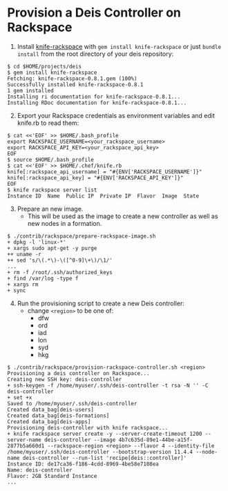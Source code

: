 Provision a Deis Controller on Rackspace
========================================

1. Install [knife-rackspace][kniferack] with `gem install knife-rackspace` or just `bundle install` from the root directory of your deis repository:

```console
$ cd $HOME/projects/deis
$ gem install knife-rackspace
Fetching: knife-rackspace-0.8.1.gem (100%)
Successfully installed knife-rackspace-0.8.1
1 gem installed
Installing ri documentation for knife-rackspace-0.8.1...
Installing RDoc documentation for knife-rackspace-0.8.1...
```

2. Export your Rackspace credentials as environment variables and edit knife.rb to read them:

```console
$ cat <<'EOF' >> $HOME/.bash_profile
export RACKSPACE_USERNAME=<your_rackspace_username>
export RACKSPACE_API_KEY=<your_rackspace_api_key>
EOF
$ source $HOME/.bash_profile
$ cat <<'EOF' >> $HOME/.chef/knife.rb
knife[:rackspace_api_username] = "#{ENV['RACKSPACE_USERNAME']}"
knife[:rackspace_api_key] = "#{ENV['RACKSPACE_API_KEY']}"
EOF
$ knife rackspace server list
Instance ID  Name  Public IP  Private IP  Flavor  Image  State
```

3. Prepare an new image.
    * This will be used as the image to create a new controller as well as new nodes in a formation. 

```console
$ ./contrib/rackspace/prepare-rackspace-image.sh
+ dpkg -l 'linux-*'
+ xargs sudo apt-get -y purge
++ uname -r
++ sed 's/\(.*\)-\([^0-9]\+\)/\1/'
...
+ rm -f /root/.ssh/authorized_keys
+ find /var/log -type f
+ xargs rm
+ sync
```

4. Run the provisioning script to create a new Deis controller:
    * change ```<region>``` to be one of:
        * dfw
        * ord
        * iad
        * lon
        * syd
        * hkg

```console
$ ./contrib/rackspace/provision-rackspace-controller.sh <region>
Provisioning a deis controller on Rackspace...
Creating new SSH key: deis-controller
+ ssh-keygen -f /home/myuser/.ssh/deis-controller -t rsa -N '' -C deis-controller
+ set +x
Saved to /home/myuser/.ssh/deis-controller
Created data_bag[deis-users]
Created data_bag[deis-formations]
Created data_bag[deis-apps]
Provisioning deis-controller with knife rackspace...
+ knife rackspace server create -y --server-create-timeout 1200 --server-name deis-controller --image 4b7c635d-89e1-44be-a15f-2877b5a660d1 --rackspace-region <region> --flavor 4 --identity-file /home/myuser/.ssh/deis-controller --bootstrap-version 11.4.4 --node-name deis-controller --run-list 'recipe[deis::controller]'
Instance ID: de17ca36-f186-4cdd-8969-4be58e7108ea
Name: deis-controller
Flavor: 2GB Standard Instance
...
```

[kniferack]: http://docs.opscode.com/plugin_knife_rackspace.html
